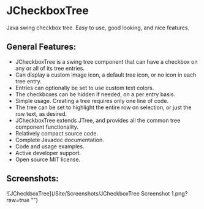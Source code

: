 # JCheckboxTree
Java swing checkbox tree. Easy to use, good looking, and nice features.


## General Features:
* JCheckboxTree is a swing tree component that can have a checkbox on any or all of its tree entries.
* Can display a custom image icon, a default tree icon, or no icon in each tree entry.
* Entries can optionally be set to use custom text colors.
* The checkboxes can be hidden if needed, on a per entry basis.
* Simple usage. Creating a tree requires only one line of code.
* The tree can be set to highlight the entire row on selection, or just the row text, as desired.
* JCheckboxTree extends JTree, and provides all the common tree component functionality. 
* Relatively compact source code.
* Complete Javadoc documentation.
* Code and usage examples.
* Active developer support. 
* Open source MIT license.

## Screenshots:

![JCheckboxTree](/Site/Screenshots/JCheckboxTree Screenshot 1.png?raw=true "")

